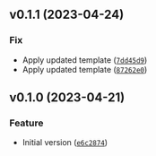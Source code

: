 <!--next-version-placeholder-->

## v0.1.1 (2023-04-24)
### Fix
* Apply updated template ([`7dd45d9`](https://github.com/entelecheia/oikonomika/commit/7dd45d9b38d3bda304acd801c81f2a920c458159))
* Apply updated template ([`87262e0`](https://github.com/entelecheia/oikonomika/commit/87262e0cb11c07326462ddfb0afde44c16de75b3))

## v0.1.0 (2023-04-21)
### Feature
* Initial version ([`e6c2874`](https://github.com/entelecheia/oikonomika/commit/e6c2874b0ab9322f518a05f945befa6a9ae1ed2c))
